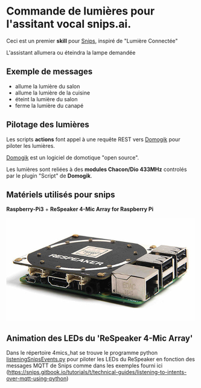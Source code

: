 # Commande de lumières pour l'assitant vocal snips.ai.

Ceci est un premier **skill** pour [Snips](https://www.snips.ai), inspiré de "Lumière Connectée"

L'assistant allumera ou éteindra la lampe demandée


## Exemple de messages

* allume la lumière du salon
* allume la lumière de la cuisine
* éteint la lumière du salon
* ferme la lumière du canapé


## Pilotage des lumières

Les scripts **actions** font appel à une requête REST vers [Domogik](http://www.domogik.org)  pour piloter les lumières.

[Domogik](http://www.domogik.org) est un logiciel de domotique "open source".

Les lumières sont reliées à des **modules Chacon/Dio 433MHz** controlés par le plugin "Script" de **Domogik**.

## Matériels utilisés pour snips

**Raspberry-Pi3** + **ReSpeaker 4-Mic Array for Raspberry Pi**

![ReSpeaker 4-Mic Array + Raspberry Pi](ReSpeaker_4-Mic_Array.jpg)

## Animation des LEDs du 'ReSpeaker 4-Mic Array'

Dans le répertoire 4mics_hat se trouve le programme python [listeningSnipsEvents.py](4mics_hat/listeningSnipsEvents.py) pour piloter les LEDs du ReSpeaker en fonction des messages MQTT de Snips comme dans les exemples fourni ici (https://snips.gitbook.io/tutorials/t/technical-guides/listening-to-intents-over-mqtt-using-python)




